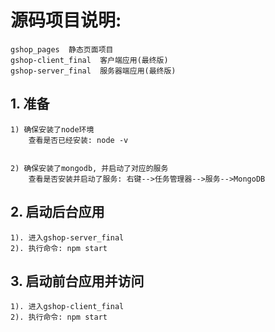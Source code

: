 # 源码项目说明:
	gshop_pages  静态页面项目
	gshop-client_final  客户端应用(最终版)
	gshop-server_final  服务器端应用(最终版)

## 1. 准备
	1) 确保安装了node环境
		查看是否已经安装: node -v
		

	2) 确保安装了mongodb, 并启动了对应的服务
		查看是否安装并启动了服务: 右键-->任务管理器-->服务-->MongoDB
		
## 2. 启动后台应用
	1). 进入gshop-server_final
	2). 执行命令: npm start

## 3. 启动前台应用并访问
	1). 进入gshop-client_final
	2). 执行命令: npm start


